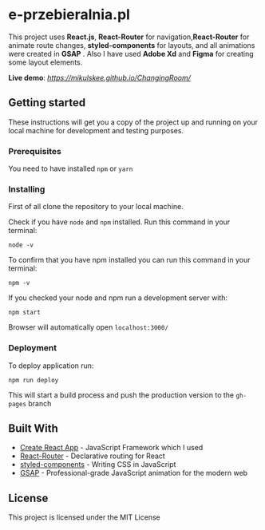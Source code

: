 # e-przebieralnia.pl

This project uses **React.js**, **React-Router** for navigation,**React-Router** for animate route changes, **styled-components** for layouts, and all animations were created in **GSAP** . Also I have used **Adobe Xd** and **Figma** for creating some layout elements.

**Live demo**: _https://mikulskee.github.io/ChangingRoom/_

## Getting started

These instructions will get you a copy of the project up and running on your local machine for development and testing purposes.

### Prerequisites

You need to have installed `npm` or `yarn`

### Installing

First of all clone the repository to your local machine.

Check if you have `node` and `npm` installed. Run this command in your terminal:

```
node -v
```

To confirm that you have npm installed you can run this command in your terminal:

```
npm -v
```

If you checked your node and npm run a development server with:

```
npm start
```

Browser will automatically open `localhost:3000/`

### Deployment

To deploy application run:

```
npm run deploy
```

This will start a build process and push the production version to the `gh-pages` branch

## Built With

- [Create React App](https://github.com/facebook/create-react-app) - JavaScript Framework which I used
- [React-Router](https://github.com/ReactTraining/react-router) - Declarative routing for React
- [styled-components](https://www.styled-components.com/) - Writing CSS in JavaScript
- [GSAP](https://greensock.com/gsap/) - Professional-grade JavaScript animation for the modern web

## License

This project is licensed under the MIT License
